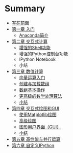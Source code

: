 # Summary

* [写在前面](README.md)
* [第一章 入门](1.0.chapter.md)
   * [Anaconda简介](1.1.intro_to_anaconda.md)
* [第二章 交互式计算](2.0.chapter.md)
   * [增强的Shell功能](2.1.extended_shell.md)
   * 增强的Python控制台功能
   * IPython Notebook
   * 小结
* [第三章 数值计算](3.0.chapter.md)
   * [向量运算入门](3.1.a_primer_to_vector_computing.md)
   * [创建与加载数组](3.2.creating_and_loading_arrays.md)
   * [数组基本操作](3.3.working_with_arrays.md)
   * [更高级的数学处理算法](3.4.advanced_mathematical_processing.md)
   * [小结](3.5.summary.md)
* [第四章 交互式绘图和GUI](4.0.chapter.md)
   * [使用Matplotlib绘图](4.1.figures_with_matplotlib.md)
   * [高级绘图](4.2.advanced_figures_and_graphics.md)
   * [图形用户界面（GUI）](4.3.gui.md)
   * [小结](4.4.summary.md)
* [第五章 高性能与并行运算](chapter5.md)
* [第六章 自定义IPython](chapter6.md)

